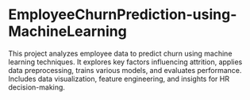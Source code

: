 # EmployeeChurnPrediction-using-MachineLearning
 This project analyzes employee data to predict churn using machine learning techniques. It explores key factors influencing attrition, applies data preprocessing, trains various models, and evaluates performance. Includes data visualization, feature engineering, and insights for HR decision-making. 
